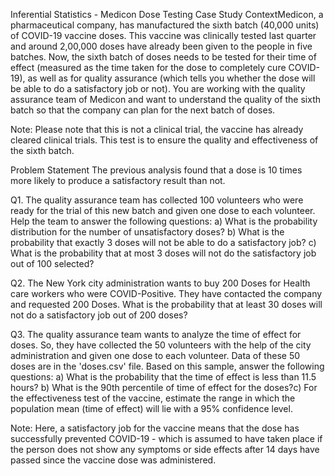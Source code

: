 Inferential Statistics - Medicon Dose Testing Case Study
Context
​Medicon, a pharmaceutical company, has manufactured the sixth batch (40,000 units) of COVID-19 vaccine doses. This vaccine was clinically tested last quarter and around 2,00,000 doses have already been given to the people in five batches.
Now, the sixth batch of doses needs to be tested for their time of effect (measured as the time taken for the dose to completely cure COVID-19), as well as for quality assurance (which tells you whether the dose will be able to do a satisfactory job or not).
You are working with the quality assurance team of Medicon and want to understand the quality of the sixth batch so that the company can plan for the next batch of doses.

Note: Please note that this is not a clinical trial, the vaccine has already cleared clinical trials. This test is to ensure the quality and effectiveness of the sixth batch.

Problem Statement
The previous analysis found that a dose is 10 times more likely to produce a satisfactory result than not.

Q1. The quality assurance team has collected 100 volunteers who were ready for the trial of this new batch and given one dose to each volunteer. Help the team to answer the following questions:
a) What is the probability distribution for the number of unsatisfactory doses?
b) What is the probability that exactly 3 doses will not be able to do a satisfactory job?
c) What is the probability that at most 3 doses will not do the satisfactory job out of 100 selected?

Q2. The New York city administration wants to buy 200 Doses for Health care workers who were COVID-Positive. They have contacted the company and requested 200 Doses. What is the probability that at least 30 doses will not do a satisfactory job out of 200 doses?

Q3. The quality assurance team wants to analyze the time of effect for doses. So, they have collected the 50 volunteers with the help of the city administration and given one dose to each volunteer. Data of these 50 doses are in the 'doses.csv' file. Based on this sample, answer the following questions:
a) What is the probability that the time of effect is less than 11.5 hours?
b) What is the 90th percentile of time of effect for the doses?c) For the effectiveness test of the vaccine, estimate the range in which the population mean (time of effect) will lie with a 95% confidence level.

Note: Here, a satisfactory job for the vaccine means that the dose has successfully prevented COVID-19 - which is assumed to have taken place if the person does not show any symptoms or side effects after 14 days have passed since the vaccine dose was administered.
